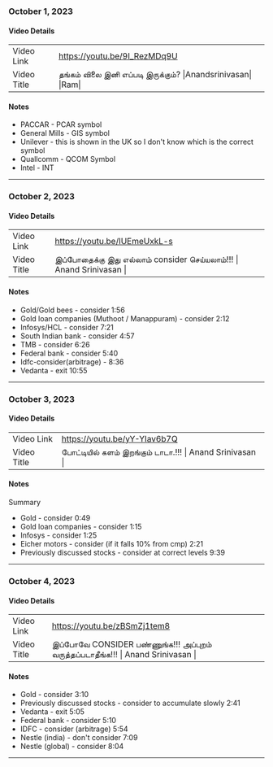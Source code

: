 ### October 1, 2023

#### Video Details
| | |
|---|---|
| Video Link | https://youtu.be/9I_RezMDq9U
| Video Title |   தங்கம் விலை இனி எப்படி இருக்கும்? \|Anandsrinivasan\| \|Ram\| 

#### Notes

- PACCAR -  PCAR symbol
- General Mills - GIS symbol
- Unilever - this is shown in the UK so I don't know which is the correct symbol
- Quallcomm - QCOM Symbol
- Intel - INT

----

### October 2, 2023

#### Video Details
| | |
|---|---|
| Video Link | https://youtu.be/IUEmeUxkL-s 
| Video Title |  இப்போதைக்கு இது எல்லாம் consider செய்யலாம்!!! \| Anand Srinivasan \| 

#### Notes

- Gold/Gold bees - consider 1:56 
- Gold loan companies (Muthoot / Manappuram) - consider 2:12 
- Infosys/HCL - consider 7:21 
- South Indian bank - consider 4:57 
- TMB - consider 6:26 
- Federal bank - consider 5:40
- Idfc-consider(arbitrage) - 8:36  
- Vedanta - exit 10:55 

----

### October 3, 2023

#### Video Details
| | |
|---|---|
| Video Link | https://youtu.be/yY-YIav6b7Q 
| Video Title |   போட்டியில் களம் இறங்கும் டாடா.!!! \| Anand Srinivasan \| 

#### Notes

Summary

- Gold - consider 0:49 
- Gold loan companies - consider 1:15 
- Infosys - consider 1:25 
- Eicher motors - consider (if it falls 10% from cmp) 2:21 
- Previously discussed stocks - consider at correct levels 9:39 

----

### October 4, 2023

#### Video Details
| | |
|---|---|
| Video Link | https://youtu.be/zBSmZj1tem8
| Video Title |    இப்போவே CONSIDER பண்ணுங்க!!! அப்புறம் வருத்தப்படாதீங்க!!! \| Anand Srinivasan \| 

#### Notes

- Gold - consider 3:10 
- Previously discussed stocks - consider to accumulate slowly 2:41  
- Vedanta - exit 5:05 
- Federal bank - consider 5:10 
- IDFC - consider (arbitrage) 5:54
- Nestle (india) - don't consider 7:09 
- Nestle (global) - consider 8:04 

----